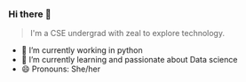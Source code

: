 ### Hi there 👋

<!--
**Dee0802/Dee0802** is a ✨ _special_ ✨ repository because its `README.md` (this file) appears on your GitHub profile.

Here are some ideas to get you started:

- 🔭 I’m currently working on ...
- 🌱 I’m currently learning ...
- 👯 I’m looking to collaborate on ...
- 🤔 I’m looking for help with ...
- 💬 Ask me about ...
- 📫 How to reach me: ...
- 😄 Pronouns: ...
- ⚡ Fun fact: ...

**Dee0802/Dee0802** is a ✨ _special_ ✨ repository because its `README.md` (this file) appears on your GitHub profile.

Here are some ideas to get you started:-->
>I'm a CSE undergrad with zeal to explore technology.

- 🔭 I’m currently working in python
- 🌱 I’m currently learning and passionate about Data science
- 😄 Pronouns: She/her

